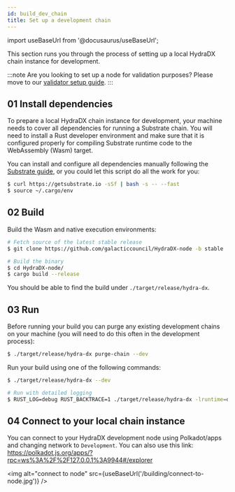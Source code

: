 ```yaml
---
id: build_dev_chain
title: Set up a development chain
---
```


import useBaseUrl from '@docusaurus/useBaseUrl';

This section runs you through the process of setting up a local HydraDX chain instance for development. 

:::note
Are you looking to set up a node for validation purposes? Please move to our [validator setup guide](/node_setup).
:::

## 01 Install dependencies

To prepare a local HydraDX chain instance for development, your machine needs to cover all dependencies for running a Substrate chain. You will need to install a Rust developer environment and make sure that it is configured properly for compiling Substrate runtime code to the WebAssembly (Wasm) target.

You can install and configure all dependencies manually following the [Substrate guide](https://substrate.dev/docs/en/knowledgebase/getting-started), or you could let this script do all the work for you:

```bash
$ curl https://getsubstrate.io -sSf | bash -s -- --fast
$ source ~/.cargo/env
```

## 02 Build

Build the Wasm and native execution environments:

```bash
# Fetch source of the latest stable release
$ git clone https://github.com/galacticcouncil/HydraDX-node -b stable

# Build the binary
$ cd HydraDX-node/
$ cargo build --release
```

You should be able to find the build under `./target/release/hydra-dx`.

## 03 Run

Before running your build you can purge any existing development chains on your machine (you will need to do this often in the development process):

```bash
$ ./target/release/hydra-dx purge-chain --dev
```

Run your build using one of the following commands:

```bash
$ ./target/release/hydra-dx --dev

# Run with detailed logging
$ RUST_LOG=debug RUST_BACKTRACE=1 ./target/release/hydra-dx -lruntime=debug --dev
```

## 04 Connect to your local chain instance

You can connect to your HydraDX development node using Polkadot/apps and changing network to `Development`. You can also use this link:  
https://polkadot.js.org/apps/?rpc=ws%3A%2F%2F127.0.0.1%3A9944#/explorer

<img alt="connect to node" src={useBaseUrl('/building/connect-to-node.jpg')} />
